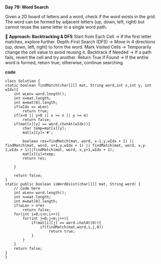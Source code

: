 **Day 79: Word Search**

Given a 2D board of letters and a word, check if the word exists in the grid. The word can be formed by adjacent letters (up, down, left, right) but cannot reuse the same letter in a single word path.

**🔹 Approach: Backtracking & DFS**
Start from Each Cell → If the first letter matches, explore further.
Depth-First Search (DFS) → Move in 4 directions (up, down, left, right) to form the word.
Mark Visited Cells → Temporarily change the cell value to avoid reusing it.
Backtrack if Needed → If a path fails, revert the cell and try another.
Return True if Found → If the entire word is formed, return true; otherwise, continue searching.



**code**

    class Solution {
    static boolean findMatch(char[][] mat, String word,int x,int y, int wIdx){
        int wLen= word.length();
        int n=mat.length;
        int m=mat[0].length;
        if(wIdx == wLen)
            return true;
        if(x<0 || y<0 || x >= n || y >= m)
            return false;
        if(mat[x][y] == word.chatAt(wIdx)){
            char temp=mat[x][y];
            mat[x][y]='#';
            
            boolean res=findMatch(mat, word, x-1,y,wIdx + 1) || findMatch(mat, word, x+1,y,wIdx + 1) || findMatch(mat, word, x,y-1,wIdx + 1)||findMatch(mat, word, x,y+1,wIdx + 1);
            mat[x][y]=temp;
            return res;
                        
        }
        
        return false;
    }
    static public boolean isWordExist(char[][] mat, String word) {
        // Code here
        int wLen= word.length();
        int n=mat.length;
        int m=mat[0].length;
        if(wLen > n*m)
            return false;
        for(int i=0;i<n;i++){
            for(int j=0;j<m;j++){
                if(mat[i][j] == word.chatAt(0)){
                    if(findMatch(mat,word,i,j,0))
                        return true;
                }
            }
        }
        return false;
    }
    }
